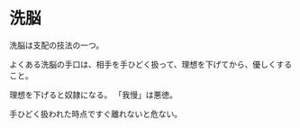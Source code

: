 # 洗脳

洗脳は支配の技法の一つ。

よくある洗脳の手口は、相手を手ひどく扱って、理想を下げてから、優しくすること。

理想を下げると奴隷になる。
「我慢」は悪徳。

手ひどく扱われた時点ですぐ離れないと危ない。
